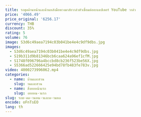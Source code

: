 ```yaml
---
title: รถขุดด้านหน้าและด้านหลังมือพวงมาลัยวาล์วตัวเชื่อมต่ออะแดปเตอร์ YouTube วาล์ว
price: '4066.49'
price_original: '6256.17'
currency: THB
discount: 35%
rating: 5
volume: 76
image: S3d6c49aea7194c03b041be4e4c9df9dbs.jpg
images:
  - S3d6c49aea7194c03b041be4e4c9df9dbs.jpg
  - S19b311d9b81346bcb6caa624a96ef1cfM.jpg
  - S1748f096796a4bccbd8cb236f523be56X.jpg
  - S5366ad522666425e94bd78fb483fe783v.jpg
video: 4000273996062.mp4
categories:
  - name: บ้านและสวน
    slug: านและสวน
  - name: สิ่งทอหน้าแรก
    slug: งทอหน-าแรก
slug: รถข-ดด-านหน-าและด-านหล
encode: oFnTsEO
lang: th
---
```

  